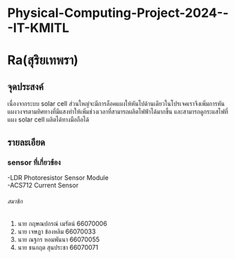 # Physical-Computing-Project-2024---IT-KMITL
# Ra(สุริยเทพรา)
## จุดประสงค์
เนื่องจากระบบ solar cell ส่วนใหญ่จะมีการล็อคแผงให้หันไปด้านเดียวในโปรเจคเราจึงเพิ่มการหันแผงวงจรตามทิศทางที่มีแสงทำให้เพิ่มช่วงเวลาที่สามารถผลิตไฟฟ้าได้มากขึ้น และสามารถดูกระแสไฟที่แผง solar cell ผลิตได้ทางมือถือได้
## รายละเอียด
### sensor ที่เกี่ยวข้อง
-LDR Photoresistor Sensor Module<br>
-ACS712 Current Sensor

###### สมาชิก
1. นาย กฤษณปกรณ์ เมรัตน์ 66070006
2. นาย เจษฎา ข้องหลิม 66070033
3. นาย ณฐกร หอมพันนา 66070055
4. นาย ธนกฤต สุนประชา 66070071 
